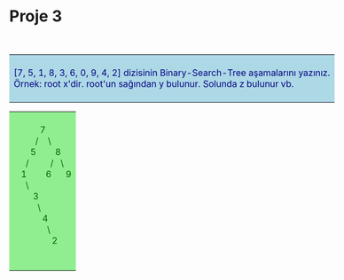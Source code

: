 # <strong>Proje 3</strong>
<br>
<table style="width: 600px">
    <tr>
    <td style="background-color: lightblue; color: navy;">
        <br>
       [7, 5, 1, 8, 3, 6, 0, 9, 4, 2] dizisinin Binary-Search-Tree aşamalarını yazınız.<br>
       Örnek: root x'dir. root'un sağından y bulunur. Solunda z bulunur vb.
        <br><br>
    </td>
  </tr>
  <tr>
</table>
<table style="width: 600px">
    <td style="background-color: lightgreen; color: darkgreen;">
        <br>
&nbsp;&nbsp;&nbsp;&nbsp;&nbsp;&nbsp; &nbsp; &nbsp; 7<br>
&nbsp; &nbsp; &nbsp; &nbsp;&nbsp; /&nbsp;&nbsp; &nbsp;\<br>
&nbsp; &nbsp; &nbsp; &nbsp;5&nbsp; &nbsp; &nbsp; &nbsp; 8<br>
&nbsp; &nbsp; &nbsp;/&nbsp; &nbsp; &nbsp; &nbsp; &nbsp;/&nbsp;&nbsp; \<br>
&nbsp; &nbsp;1&nbsp; &nbsp; &nbsp; &nbsp; 6&nbsp; &nbsp; &nbsp; 9<br>
&nbsp; &nbsp; &nbsp;\<br>
 &nbsp; &nbsp; &nbsp; &nbsp; 3<br>
&nbsp; &nbsp; &nbsp; &nbsp; &nbsp; \<br>
&nbsp; &nbsp; &nbsp; &nbsp; &nbsp; &nbsp; 4<br>
&nbsp; &nbsp; &nbsp; &nbsp; &nbsp; &nbsp; &nbsp; \<br>
&nbsp; &nbsp; &nbsp; &nbsp; &nbsp; &nbsp; &nbsp; &nbsp; 2<br>
        <br><br>
    </td>
  </tr>
  </table>